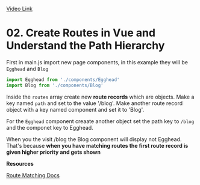 [Video Link](https://egghead.io/lessons/vue-js-create-routes-in-vue-and-understand-the-path-hierarchy)

# 02. Create Routes in Vue and Understand the Path Hierarchy

First in main.js import new page components, in this example they will be `Egghead` and `Blog`

```js
import Egghead from './components/Egghead'
import Blog from './components/Blog'
```

Inside the `routes` array create new **route records** which are objects. Make a key named `path` and set to the value '/blog'. Make another route record object with a key named component and set it to 'Blog'. 


For the `Egghead` component creaate another object set the path key to `/blog` and the componet key to Egghead.  

When you the visit /blog the Blog component will display not Egghead. That's because **when you have matching routes the first route record is given higher priority and gets shown** 



   **Resources**

  [Route Matching Docs](https://router.vuejs.org/guide/essentials/dynamic-matching.html#reacting-to-params-changes)
